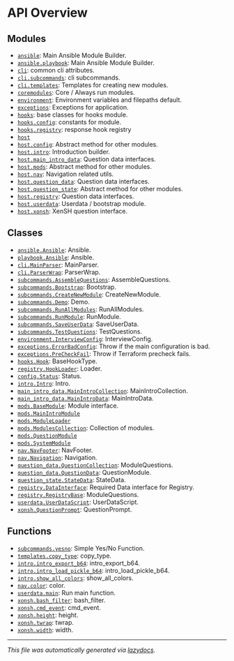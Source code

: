 <!-- markdownlint-disable -->

# API Overview

## Modules

- [`ansible`](./ansible.md#module-ansible): Main Ansible Module Builder.
- [`ansible.playbook`](./ansible.playbook.md#module-ansibleplaybook): Main Ansible Module Builder.
- [`cli`](./cli.md#module-cli): common cli attributes.
- [`cli.subcommands`](./cli.subcommands.md#module-clisubcommands): cli subcommands.
- [`cli.templates`](./cli.templates.md#module-clitemplates): Templates for creating new modules.
- [`coremodules`](./coremodules.md#module-coremodules): Core / Always run modules.
- [`environment`](./environment.md#module-environment): Environment variables and filepaths default.
- [`exceptions`](./exceptions.md#module-exceptions): Exceptions for application.
- [`hooks`](./hooks.md#module-hooks): base classes for hooks module.
- [`hooks.config`](./hooks.config.md#module-hooksconfig): constants for module.
- [`hooks.registry`](./hooks.registry.md#module-hooksregistry): response hook registry
- [`host`](./host.md#module-host)
- [`host.config`](./host.config.md#module-hostconfig): Abstract method for other modules.
- [`host.intro`](./host.intro.md#module-hostintro): Introduction builder.
- [`host.main_intro_data`](./host.main_intro_data.md#module-hostmain_intro_data): Question data interfaces.
- [`host.mods`](./host.mods.md#module-hostmods): Abstract method for other modules.
- [`host.nav`](./host.nav.md#module-hostnav): Navigation related utils.
- [`host.question_data`](./host.question_data.md#module-hostquestion_data): Question data interfaces.
- [`host.question_state`](./host.question_state.md#module-hostquestion_state): Abstract method for other modules.
- [`host.registry`](./host.registry.md#module-hostregistry): Question data interfaces.
- [`host.userdata`](./host.userdata.md#module-hostuserdata): Userdata / bootstrap module.
- [`host.xonsh`](./host.xonsh.md#module-hostxonsh): XenSH question interface.

## Classes

- [`ansible.Ansible`](./ansible.md#class-ansible): Ansible.
- [`playbook.Ansible`](./ansible.playbook.md#class-ansible): Ansible.
- [`cli.MainParser`](./cli.md#class-mainparser): MainParser.
- [`cli.ParserWrap`](./cli.md#class-parserwrap): ParserWrap.
- [`subcommands.AssembleQuestions`](./cli.subcommands.md#class-assemblequestions): AssembleQuestions.
- [`subcommands.Bootstrap`](./cli.subcommands.md#class-bootstrap): Bootstrap.
- [`subcommands.CreateNewModule`](./cli.subcommands.md#class-createnewmodule): CreateNewModule.
- [`subcommands.Demo`](./cli.subcommands.md#class-demo): Demo.
- [`subcommands.RunAllModules`](./cli.subcommands.md#class-runallmodules): RunAllModules.
- [`subcommands.RunModule`](./cli.subcommands.md#class-runmodule): RunModule.
- [`subcommands.SaveUserData`](./cli.subcommands.md#class-saveuserdata): SaveUserData.
- [`subcommands.TestQuestions`](./cli.subcommands.md#class-testquestions): TestQuestions.
- [`environment.InterviewConfig`](./environment.md#class-interviewconfig): InterviewConfig.
- [`exceptions.ErrorBadConfig`](./exceptions.md#class-errorbadconfig): Throw if the main configuration is bad.
- [`exceptions.PreCheckFail`](./exceptions.md#class-precheckfail): Throw if Terraform precheck fails.
- [`hooks.Hook`](./hooks.md#class-hook): BaseHookType.
- [`registry.HookLoader`](./hooks.registry.md#class-hookloader): Loader.
- [`config.Status`](./host.config.md#class-status): Status.
- [`intro.Intro`](./host.intro.md#class-intro): Intro.
- [`main_intro_data.MainIntroCollection`](./host.main_intro_data.md#class-mainintrocollection): MainIntroCollection.
- [`main_intro_data.MainIntroData`](./host.main_intro_data.md#class-mainintrodata): MainIntroData.
- [`mods.BaseModule`](./host.mods.md#class-basemodule): Module interface.
- [`mods.MainIntroModule`](./host.mods.md#class-mainintromodule)
- [`mods.ModuleLoader`](./host.mods.md#class-moduleloader)
- [`mods.ModulesCollection`](./host.mods.md#class-modulescollection): Collection of modules.
- [`mods.QuestionModule`](./host.mods.md#class-questionmodule)
- [`mods.SystemModule`](./host.mods.md#class-systemmodule)
- [`nav.NavFooter`](./host.nav.md#class-navfooter): NavFooter.
- [`nav.Navigation`](./host.nav.md#class-navigation): Navigation.
- [`question_data.QuestionCollection`](./host.question_data.md#class-questioncollection): ModuleQuestions.
- [`question_data.QuestionData`](./host.question_data.md#class-questiondata): QuestionModule.
- [`question_state.StateData`](./host.question_state.md#class-statedata): StateData.
- [`registry.DataInterface`](./host.registry.md#class-datainterface): Required Data interface for Registry.
- [`registry.RegistryBase`](./host.registry.md#class-registrybase): ModuleQuestions.
- [`userdata.UserDataScript`](./host.userdata.md#class-userdatascript): UserDataScript.
- [`xonsh.QuestionPrompt`](./host.xonsh.md#class-questionprompt): QuestionPrompt.

## Functions

- [`subcommands.yesno`](./cli.subcommands.md#function-yesno): Simple Yes/No Function.
- [`templates.copy_type`](./cli.templates.md#function-copy_type): copy_type.
- [`intro.intro_export_b64`](./host.intro.md#function-intro_export_b64): intro_export_b64.
- [`intro.intro_load_pickle_b64`](./host.intro.md#function-intro_load_pickle_b64): intro_load_pickle_b64.
- [`intro.show_all_colors`](./host.intro.md#function-show_all_colors): show_all_colors.
- [`nav.color`](./host.nav.md#function-color): color.
- [`userdata.main`](./host.userdata.md#function-main): Run main function.
- [`xonsh.bash_filter`](./host.xonsh.md#function-bash_filter): bash_filter.
- [`xonsh.cmd_event`](./host.xonsh.md#function-cmd_event): cmd_event.
- [`xonsh.height`](./host.xonsh.md#function-height): height.
- [`xonsh.twrap`](./host.xonsh.md#function-twrap): twrap.
- [`xonsh.width`](./host.xonsh.md#function-width): width.


---

_This file was automatically generated via [lazydocs](https://github.com/ml-tooling/lazydocs)._
